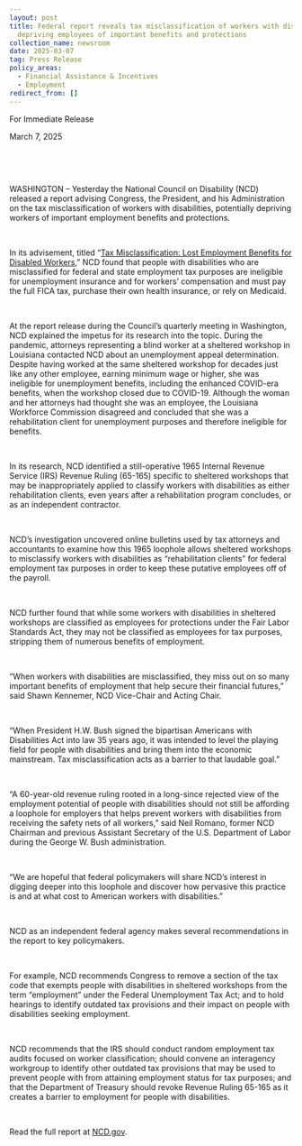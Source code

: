 ```yaml
---
layout: post
title: Federal report reveals tax misclassification of workers with disabilities
  depriving employees of important benefits and protections
collection_name: newsroom
date: 2025-03-07
tag: Press Release
policy_areas:
  - Financial Assistance & Incentives
  - Employment
redirect_from: []
---
```

For Immediate Release

March 7, 2025                                     


 



 

WASHINGTON – Yesterday the
National Council on Disability (NCD) released a report advising Congress, the
President, and his Administration on the tax misclassification of workers with disabilities,
potentially depriving workers of important employment benefits and protections.


 

In
its advisement, titled “[Tax
Misclassification: Lost Employment Benefits for Disabled Workers](https://www.ncd.gov/report/tax-misclassification-lost-employment-benefits-for-disabled-workers/),” NCD
found that people with disabilities who are misclassified for federal and state
employment tax purposes are ineligible for unemployment insurance and for
workers’ compensation and must pay the full FICA tax, purchase their own health
insurance, or rely on Medicaid. 

 

At
the report release during the Council’s quarterly meeting in Washington, NCD
explained the impetus for its research into the topic. During the pandemic,
attorneys representing a blind worker at a sheltered workshop in Louisiana
contacted NCD about an unemployment appeal determination. Despite having worked
at the same sheltered workshop for decades just like any other employee,
earning minimum wage or higher, she was ineligible for unemployment benefits,
including the enhanced COVID-era benefits, when the workshop closed due to
COVID-19. Although the woman and her attorneys had thought she was an employee,
the Louisiana Workforce Commission disagreed and concluded that she was a
rehabilitation client for unemployment purposes and therefore ineligible for
benefits. 

 

In
its research, NCD identified a still-operative 1965 Internal Revenue Service
(IRS) Revenue Ruling (65-165) specific to sheltered workshops that may be
inappropriately applied to classify workers with disabilities as either
rehabilitation clients, even years after a rehabilitation program concludes, or
as an independent contractor. 

 

NCD’s
investigation uncovered online bulletins used by tax attorneys and accountants
to examine how this 1965 loophole allows sheltered workshops to misclassify
workers with disabilities as “rehabilitation clients” for federal employment
tax purposes in order to keep these putative employees off of the payroll.

 

NCD
further found that while some workers with disabilities in sheltered workshops
are classified as employees for protections under the Fair Labor Standards Act,
they may not be classified as employees for tax purposes, stripping them of
numerous benefits of employment. 

 

“When
workers with disabilities are misclassified, they miss out on so many important
benefits of employment that help secure their financial futures,” said Shawn
Kennemer, NCD Vice-Chair and Acting Chair. 

 

“When
President H.W. Bush signed the bipartisan Americans with Disabilities Act into
law 35 years ago, it was intended to level the playing field for people with
disabilities and bring them into the economic mainstream. Tax misclassification
acts as a barrier to that laudable goal.” 

 

“A
60-year-old revenue ruling rooted in a long-since rejected view of the
employment potential of people with disabilities should not still be affording
a loophole for employers that helps prevent workers with disabilities from
receiving the safety nets of all workers,” said Neil Romano, former NCD
Chairman and previous Assistant Secretary of the U.S. Department of Labor
during the George W. Bush administration. 

 

“We
are hopeful that federal policymakers will share NCD’s interest in digging
deeper into this loophole and discover how pervasive this practice is and at
what cost to American workers with disabilities.”

 

NCD
as an independent federal agency makes several recommendations in the report to
key policymakers. 

 

For
example, NCD recommends Congress to remove a section of the tax code that exempts
people with disabilities in sheltered workshops from the term “employment”
under the Federal Unemployment Tax Act; and to hold hearings to identify outdated
tax provisions and their impact on people with disabilities seeking employment.


 

NCD
recommends that the IRS should conduct random employment tax audits focused on
worker classification; should convene an interagency workgroup to identify
other outdated tax provisions that may be used to prevent people with from
attaining employment status for tax purposes; and that the Department of
Treasury should revoke Revenue Ruling 65-165 as it creates a barrier to
employment for people with disabilities. 

 

Read
the full report at [NCD.gov](https://www.ncd.gov/report/tax-misclassification-lost-employment-benefits-for-disabled-workers/).
